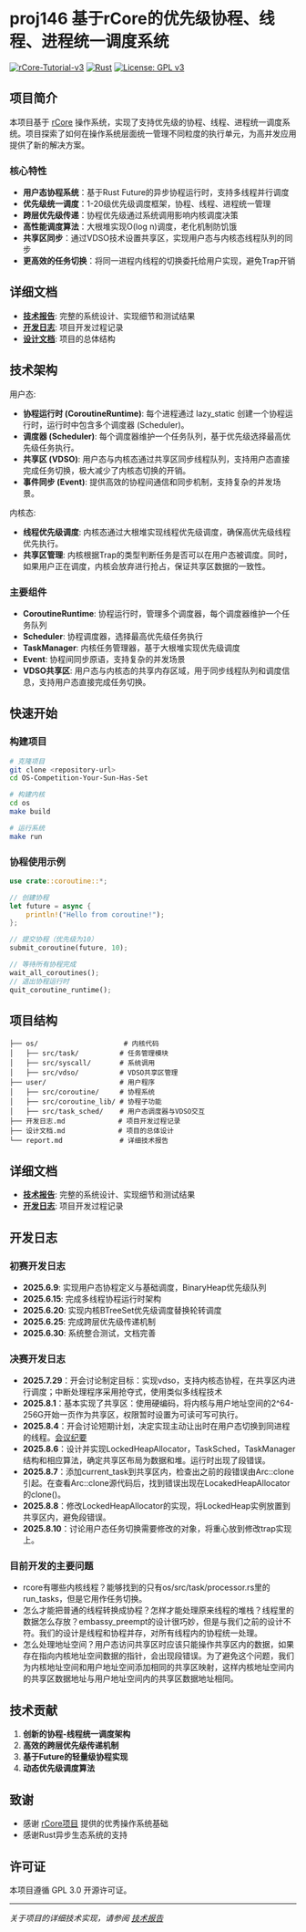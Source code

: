 # proj146 基于rCore的优先级协程、线程、进程统一调度系统

[![rCore-Tutorial-v3](https://img.shields.io/badge/based%20on-rCore-blue)](https://github.com/rcore-os/rCore-Tutorial-v3)
[![Rust](https://img.shields.io/badge/language-Rust-orange)](https://www.rust-lang.org/)
[![License: GPL v3](https://img.shields.io/badge/License-GPLv3-blue.svg)](https://www.gnu.org/licenses/gpl-3.0)

## 项目简介

本项目基于 [rCore](https://github.com/rcore-os/rCore) 操作系统，实现了支持优先级的协程、线程、进程统一调度系统。项目探索了如何在操作系统层面统一管理不同粒度的执行单元，为高并发应用提供了新的解决方案。



### 核心特性

- **用户态协程系统**：基于Rust Future的异步协程运行时，支持多线程并行调度
- **优先级统一调度**：1-20级优先级调度框架，协程、线程、进程统一管理
- **跨层优先级传递**：协程优先级通过系统调用影响内核调度决策
- **高性能调度算法**：大根堆实现O(log n)调度，老化机制防饥饿
- **共享区同步**：通过VDSO技术设置共享区，实现用户态与内核态线程队列的同步
- **更高效的任务切换**：将同一进程内线程的切换委托给用户实现，避免Trap开销

## 详细文档

- **[技术报告](./report.md)**: 完整的系统设计、实现细节和测试结果
- **[开发日志](./开发日志.md)**: 项目开发过程记录
- **[设计文档](./设计文档.md)**: 项目的总体结构

## 技术架构


用户态:
  - **协程运行时 (CoroutineRuntime)**: 每个进程通过 lazy_static 创建一个协程运行时，运行时中包含多个调度器 (Scheduler)。
  - **调度器 (Scheduler)**: 每个调度器维护一个任务队列，基于优先级选择最高优先级任务执行。
  - **共享区 (VDSO)**: 用户态与内核态通过共享区同步线程队列，支持用户态直接完成任务切换，极大减少了内核态切换的开销。
  - **事件同步 (Event)**: 提供高效的协程间通信和同步机制，支持复杂的并发场景。

内核态:
  - **线程优先级调度**: 内核态通过大根堆实现线程优先级调度，确保高优先级线程优先执行。
  - **共享区管理**: 内核根据Trap的类型判断任务是否可以在用户态被调度。同时，如果用户正在调度，内核会放弃进行抢占，保证共享区数据的一致性。


### 主要组件

- **CoroutineRuntime**: 协程运行时，管理多个调度器，每个调度器维护一个任务队列
- **Scheduler**: 协程调度器，选择最高优先级任务执行
- **TaskManager**: 内核任务管理器，基于大根堆实现优先级调度
- **Event**: 协程间同步原语，支持复杂的并发场景
- **VDSO共享区**: 用户态与内核态的共享内存区域，用于同步线程队列和调度信息，支持用户态直接完成任务切换。

## 快速开始

### 构建项目

```bash
# 克隆项目
git clone <repository-url>
cd OS-Competition-Your-Sun-Has-Set

# 构建内核
cd os
make build

# 运行系统
make run
```

### 协程使用示例

```rust
use crate::coroutine::*;

// 创建协程
let future = async {
    println!("Hello from coroutine!");
};

// 提交协程（优先级为10）
submit_coroutine(future, 10);

// 等待所有协程完成
wait_all_coroutines();
// 退出协程运行时
quit_coroutine_runtime();
```

## 项目结构

```
├── os/                     # 内核代码
│   ├── src/task/          # 任务管理模块
│   ├── src/syscall/       # 系统调用
│   ├── src/vdso/          # VDSO共享区管理
├── user/                  # 用户程序
│   ├── src/coroutine/     # 协程系统
│   ├── src/coroutine_lib/ # 协程子功能
│   ├── src/task_sched/    # 用户态调度器与VDSO交互
├── 开发日志.md             # 项目开发过程记录
├── 设计文档.md             # 项目的总体设计
└── report.md              # 详细技术报告
```


## 详细文档

- **[技术报告](./report.md)**: 完整的系统设计、实现细节和测试结果
- **[开发日志](./develop_log.md)**: 项目开发过程记录

## 开发日志

### 初赛开发日志

- **2025.6.9**: 实现用户态协程定义与基础调度，BinaryHeap优先级队列
- **2025.6.15**: 完成多线程协程运行时架构
- **2025.6.20**: 实现内核BTreeSet优先级调度替换轮转调度
- **2025.6.25**: 完成跨层优先级传递机制
- **2025.6.30**: 系统整合测试，文档完善

### 决赛开发日志

- **2025.7.29**：开会讨论制定目标：实现vdso，支持内核态协程，在共享区内进行调度；中断处理程序采用抢夺式，使用类似多线程技术
- **2025.8.1**：基本实现了共享区：使用硬编码，将内核与用户地址空间的2^64-256G开始一页作为共享区，权限暂时设置为可读可写可执行。
- **2025.8.4**：开会讨论短期计划，决定实现主动让出时在用户态切换到同进程的线程。[会议纪要](./会议纪要8-4.md)
- **2025.8.6**：设计并实现LockedHeapAllocator，TaskSched，TaskManager结构和相应算法，确定共享区布局为数据和堆。运行时出现了段错误。
- **2025.8.7**：添加current_task到共享区内，检查出之前的段错误由Arc::clone引起。在查看Arc::clone源代码后，找到错误出现在LocakedHeapAllocator的clone()。
- **2025.8.8**：修改LockedHeapAllocator的实现，将LockedHeap实例放置到共享区内，避免段错误。
- **2025.8.10**：讨论用户态任务切换需要修改的对象，将重心放到修改trap实现上。


### 目前开发的主要问题

- rcore有哪些内核线程？能够找到的只有os/src/task/processor.rs里的run_tasks，但是它用作任务切换。
- 怎么才能把普通的线程转换成协程？怎样才能处理原来线程的堆栈？线程里的数据怎么存放？embassy_preempt的设计很巧妙，但是与我们之前的设计不符。我们的设计是线程和协程并存，对所有线程内的协程统一处理。
- 怎么处理地址空间？用户态访问共享区时应该只能操作共享区内的数据，如果存在指向内核地址空间数据的指针，会出现段错误。为了避免这个问题，我们为内核地址空间和用户地址空间添加相同的共享区映射，这样内核地址空间内的共享区数据地址与用户地址空间内的共享区数据地址相同。


## 技术贡献

1. **创新的协程-线程统一调度架构**
2. **高效的跨层优先级传递机制**
3. **基于Future的轻量级协程实现**
4. **动态优先级调度算法**

## 致谢

- 感谢 [rCore项目](https://github.com/rcore-os/rCore) 提供的优秀操作系统基础
- 感谢Rust异步生态系统的支持

## 许可证

本项目遵循 GPL 3.0 开源许可证。

---

*关于项目的详细技术实现，请参阅 [技术报告](./report.md)*
